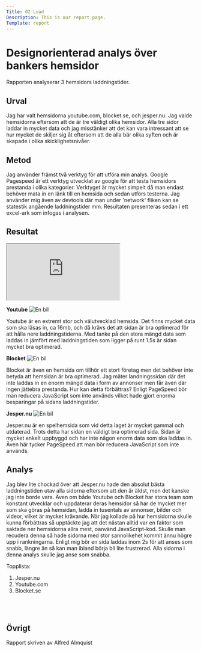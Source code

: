 ```yaml
---
Title: 02 Load
Description: This is our report page.
Template: report
---
```


Designorienterad analys över bankers hemsidor
=======================

Rapporten analyserar 3 hemsidors laddningstider.

Urval
-----------------------
Jag har valt hemsidorna youtube.com, blocket.se, och jesper.nu.
Jag valde hemsidorna eftersom att de är tre väldigt olika hemsidor. Alla tre sidor laddar in mycket data och jag misstänker att det kan vara intressant att se hur mycket de skiljer sig åt eftersom att de alla bär olika syften och är skapade i olika skicklighetsnivåer.

Metod
-----------------------
Jag använder främst två verktyg för att utföra min analys. Google Pagespeed är ett verktyg utvecklat av google för att testa hemsidors prestanda i olika kategorier. Verktyget är mycket simpelt då man endast behöver mata in en länk till en hemsida och sedan utförs testerna. Jag använder mig även av devtools där man under 'network' fliken kan se statestik angående laddningstider mm.
Resultaten presenteras sedan i ett excel-ark som infogas i analysen.

Resultat
-----------------------
<iframe src="https://docs.google.com/spreadsheets/d/e/2PACX-1vRIt85dm3bQ1BiShpWQEi0CN5Zca-AlMUR3yPoN2q65Zuc9W_VmvPDS3xTEazCopMJBRWHymVnCw1bs/pubhtml?widget=true&amp;headers=false"></iframe>

<b>Youtube</b>
<picture>
    <source media="(max-width: 750px)" srcset="%base_url%/image//kmom05/youtubesnap.jpg">
    <img src="%base_url%/image//kmom05/youtubesnap.jpg" alt="En bil" class="galimg">
</picture>

Youtube är en extremt stor och välutvecklad hemsida. Det finns mycket data som ska läsas in, ca 16mb, och då krävs det att sidan är bra optimerad för att hålla nere laddningstiderna. Med tanke på den stora mängd data som laddas in jämfört med laddningstiden som ligger på runt 1.5s är sidan mycket bra optimerad.

<b>Blocket</b>
<picture>
    <source media="(max-width: 750px)" srcset="%base_url%/image//kmom05/blocketsnap.png">
    <img src="%base_url%/image//kmom05/blocketsnap.png" alt="En bil" class="galimg">
</picture>

Blocket är även en hemsida om tillhör ett stort företag men det behöver inte betyda att hemsidan är bra optimerad. Jag mäter landningssidan där det inte laddas in en enorm mängd data i form av annonser men får även där ingen jättebra prestanda. Hur kan detta förbättras? Enligt PageSpeed bör man reducera JavaScript som inte används vilket hade gjort enorma besparingar på sidans laddningstider.

<b>Jesper.nu</b>
<picture>
    <source media="(max-width: 750px)" srcset="%base_url%/image//kmom05/jespersnap.png">
    <img src="%base_url%/image//kmom05/jespersnap.png" alt="En bil" class="galimg">
</picture>

Jesper.nu är en spelhemsida som vid detta laget är mycket gammal och utdaterad. Trots detta har sidan en väldigt bra optimerad sida. Sidan är mycket enkelt uppbyggd och har inte någon enorm data som ska laddas in. Även här tycker PageSpeed att man bör reducera JavaScript som inte används.

Analys
-----------------------
Jag blev lite chockad över att Jesper.nu hade den absolut bästa laddningstiden utav alla sidorna eftersom att den är äldst, men det kanske jag inte borde vara. Även om både Youtube och Blocket har stora team som konstant utvecklar och uppdaterar deras hemsidor så har de mycket mer som ska göras på hemsidan, ladda in tusentals av annonser, bilder och videor, vilket är mycket krävande. 
När jag kollade på hur hemsidorna skulle kunna förbättras så upptäckte jag att det nästan alltid var en faktor som saktade ner hemsidorna allra mest, oanvänd JavaScript-kod. Skulle man recudera denna så hade sidorna med stor sannolikehet kommit ännu högre upp i rankningarna.
Enligt mig bör en sida laddas inom 2s för att anses som snabb, längre än så kan man ibland börja bli lite frustrerad. Alla sidorna i denna analys skulle jag anse som snabba.

Topplista:
1. Jesper.nu
2. Youtube.com
3. Blocket.se

<br></br>
Övrigt
-----------------------
Rapport skriven av Alfred Almquist